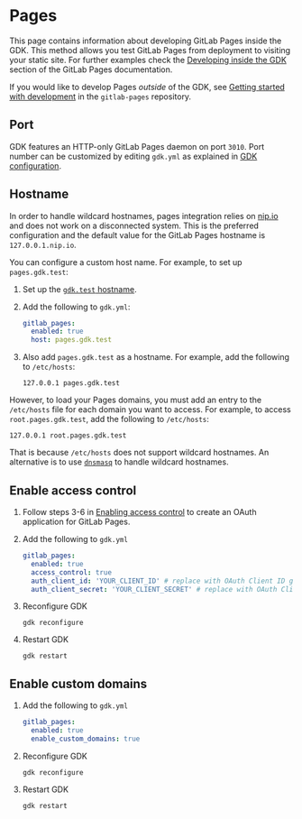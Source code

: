 # Pages

This page contains information about developing GitLab Pages inside the GDK. This method allows you test GitLab Pages from deployment to visiting your static site.
For further examples check the [Developing inside the GDK](https://gitlab.com/gitlab-org/gitlab-pages/-/blob/master/doc/development.md#developing-inside-the-gdk)
section of the GitLab Pages documentation.

If you would like to develop Pages *outside* of the GDK, see [Getting started with development](https://gitlab.com/gitlab-org/gitlab-pages/-/blob/master/doc/development.md) in the `gitlab-pages` repository.

## Port

GDK features an HTTP-only GitLab Pages daemon on port `3010`.
Port number can be customized by editing `gdk.yml` as explained in
[GDK configuration](../configuration.md#gdkyml).

## Hostname

In order to handle wildcard hostnames, pages integration relies on
[nip.io](https://nip.io) and does not work on a disconnected system.
This is the preferred configuration and the default value for the
GitLab Pages hostname is `127.0.0.1.nip.io`.

You can configure a custom host name. For example, to set up `pages.gdk.test`:

1. Set up the [`gdk.test` hostname](local_network.md).
1. Add the following to `gdk.yml`:

   ```yaml
   gitlab_pages:
     enabled: true
     host: pages.gdk.test
   ```

1. Also add `pages.gdk.test` as a hostname. For example, add the following to `/etc/hosts`:

   ```plaintext
   127.0.0.1 pages.gdk.test
   ```

However, to load your Pages domains, you must add an entry to the `/etc/hosts` file for
each domain you want to access. For example, to access `root.pages.gdk.test`, add the
following to `/etc/hosts`:

```plaintext
127.0.0.1 root.pages.gdk.test
```

That is because `/etc/hosts` does not support wildcard hostnames.
An alternative is to use [`dnsmasq`](https://wiki.debian.org/dnsmasq)
to handle wildcard hostnames.

## Enable access control

1. Follow steps 3-6 in [Enabling access control](https://docs.gitlab.com/ee/development/pages/#enabling-access-control)
to create an OAuth application for GitLab Pages.

1. Add the following to `gdk.yml`

   ```yaml
   gitlab_pages:
     enabled: true
     access_control: true
     auth_client_id: 'YOUR_CLIENT_ID' # replace with OAuth Client ID generated above
     auth_client_secret: 'YOUR_CLIENT_SECRET' # replace with OAuth Client Secret generated above
   ```

1. Reconfigure GDK

   ```shell
   gdk reconfigure
   ```

1. Restart GDK

   ```shell
   gdk restart
   ```

## Enable custom domains

1. Add the following to `gdk.yml`

   ```yaml
   gitlab_pages:
     enabled: true
     enable_custom_domains: true
   ```

1. Reconfigure GDK

   ```shell
   gdk reconfigure
   ```

1. Restart GDK

   ```shell
   gdk restart
   ```
